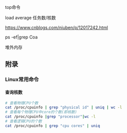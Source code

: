 top命令

load average 任务数/核数

https://www.cnblogs.com/niuben/p/12017242.html



ps -ef|grep Coa



堆外内存



## 附录

### Linux常用命令

#### 查询核数

```bash
# 查看物理CPU个数
cat /proc/cpuinfo | grep "physical id" | uniq | wc -l 
# 查看每个物理CPU中core的个数(即核数)
cat /proc/cpuinfo |grep "processor"|wc -l
# 查看逻辑CPU的个数
cat /proc/cpuinfo | grep "cpu cores" | uniq
```

